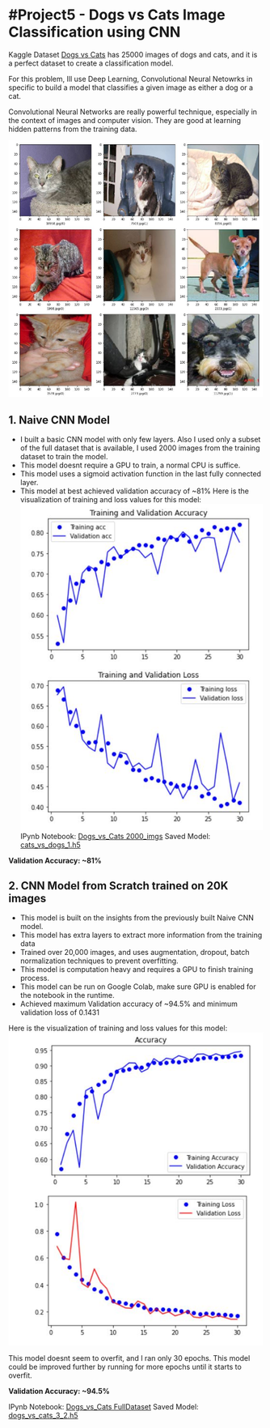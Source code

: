 # #Project5 - Dogs vs Cats Image Classification using CNN

Kaggle Dataset [Dogs vs Cats]() has 25000 images of dogs and cats, and it is a perfect dataset to create a classification model.

For this problem, Ill use Deep Learning, Convolutional Neural Netowrks in specific to build a model that classifies a given image as either a dog or a cat.

Convolutional Neural Networks are really powerful technique, especially in the context of images and computer vision. They are good at learning hidden patterns from the training data.

![Cats vs Dogs Classification output](images/output.jpg)

## 1. Naive CNN Model

- I built a basic CNN model with only few layers. Also I used only a subset of the full dataset that is available, I used 2000 images from the training dataset to train the model.
- This model doesnt require a GPU to train, a normal CPU is suffice.
- This model uses a sigmoid activation function in the last fully connected layer.
- This model at best achieved validation accuracy of ~81% 
Here is the visualization of training and loss values for this model:
![Visualization of Classifier](images\dogs_vs_cats_2k_viz.JPG)
IPynb Notebook: [Dogs_vs_Cats 2000_imgs](https://github.com/laxmena/100MLProjects/blob/master/Project5%20-%20Dogs%20vs%20Cats/Dogs_vs_Cats%202000_imgs.ipynb) 
Saved Model: [cats_vs_dogs_1.h5](https://github.com/laxmena/100MLProjects/blob/master/Project5%20-%20Dogs%20vs%20Cats/cats_vs_dogs_1.h5)

**Validation Accuracy: ~81%**

## 2. CNN Model from Scratch trained on 20K images
-  This model is built on the insights from the previously built Naive CNN model.
- This model has extra layers to extract more information from the training data
- Trained over 20,000 images, and uses augmentation, dropout, batch normalization techniques to prevent overfitting.
- This model is computation heavy and requires a GPU to finish training process.
- This model can be run on Google Colab, make sure GPU is enabled for the notebook in the runtime.
- Achieved maximum Validation accuracy of ~94.5% and minimum validation loss of 0.1431

Here is the visualization of training and loss values for this model:
![Visualization of Classifier](images\dogs_vs_cats_20k_viz.JPG)

This model doesnt seem to overfit, and I ran only 30 epochs. This model could be improved further by running for more epochs until it starts to overfit.

**Validation Accuracy: ~94.5%**

IPynb Notebook: [Dogs_vs_Cats FullDataset](https://github.com/laxmena/100MLProjects/blob/master/Project5%20-%20Dogs%20vs%20Cats/Dogs_vs_cats%20FullDataset.ipynb) 
Saved Model: [dogs_vs_cats_3_2.h5](https://github.com/laxmena/100MLProjects/blob/master/Project5%20-%20Dogs%20vs%20Cats/dog_vs_cat_3_2.h5)
